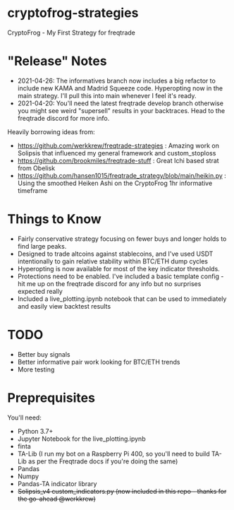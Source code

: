 # cryptofrog-strategies
CryptoFrog - My First Strategy for freqtrade

# "Release" Notes

- 2021-04-26: The informatives branch now includes a big refactor to include new KAMA and Madrid Squeeze code. Hyperopting now in the main strategy. I'll pull this into main whenever I feel it's ready.
- 2021-04-20: You'll need the latest freqtrade develop branch otherwise you might see weird "supersell" results in your backtraces. Head to the freqtrade discord for more info.

Heavily borrowing ideas from:

- https://github.com/werkkrew/freqtrade-strategies : Amazing work on Solipsis that influenced my general framework and custom_stoploss
- https://github.com/brookmiles/freqtrade-stuff : Great Ichi based strat from Obelisk
- https://github.com/hansen1015/freqtrade_strategy/blob/main/heikin.py : Using the smoothed Heiken Ashi on the CryptoFrog 1hr informative timeframe

# Things to Know

- Fairly conservative strategy focusing on fewer buys and longer holds to find large peaks.
- Designed to trade altcoins against stablecoins, and I've used USDT intentionally to gain relative stability within BTC/ETH dump cycles
- Hyperopting is now available for most of the key indicator thresholds.
- Protections need to be enabled. I've included a basic template config - hit me up on the freqtrade discord for any info but no surprises expected really
- Included a live_plotting.ipynb notebook that can be used to immediately and easily view backtest results

# TODO

- Better buy signals
- Better informative pair work looking for BTC/ETH trends
- More testing

# Preprequisites

You'll need:
- Python 3.7+
- Jupyter Notebook for the live_plotting.ipynb
- finta
- TA-Lib (I run my bot on a Raspberry Pi 400, so you'll need to build TA-Lib as per the Freqtrade docs if you're doing the same)
- Pandas
- Numpy
- Pandas-TA indicator library
- ~~Solipsis_v4 custom_indicators.py (now included in this repo - thanks for the go-ahead @werkkrew)~~

